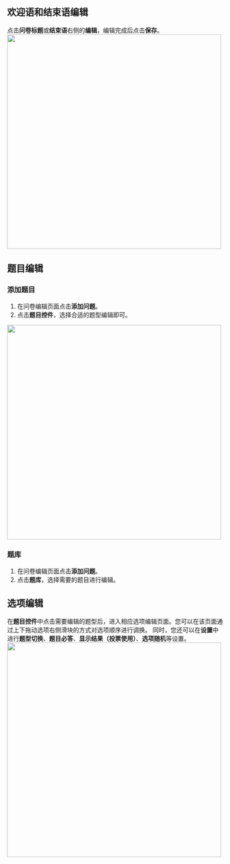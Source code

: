 ## 欢迎语和结束语编辑

点击**问卷标题**或**结束语**右侧的**编辑**，编辑完成后点击**保存**。
<img src="https://main.qcloudimg.com/raw/da0f624e737db31503ff61cdf5f99740/%E6%AC%A2%E8%BF%8E%E8%AF%AD.png" width="500">

## 题目编辑

### 添加题目

1. 在问卷编辑页面点击**添加问题**。
2. 点击**题目控件**，选择合适的题型编辑即可。<div>
<img src="https://main.qcloudimg.com/raw/fbc5719616e19d59e9ab621cc7d3e508/%E9%A2%98%E7%9B%AE%E6%8E%A7%E4%BB%B6.png" width="500">

### 题库


1. 在问卷编辑页面点击**添加问题**。
2. 点击**题库**，选择需要的题目进行编辑。

## 选项编辑

在**题目控件**中点击需要编辑的题型后，进入相应选项编辑页面。您可以在该页面通过上下拖动选项右侧滑块的方式对选项顺序进行调换。
同时，您还可以在**设置**中进行**题型切换**、**题目必答**、**显示结果（投票使用）**、**选项随机**等设置。
<img src="https://main.qcloudimg.com/raw/8c507d4524eb63dd687c3fb9d134f384/%E4%B8%89%E7%82%B9.png" width="500">
